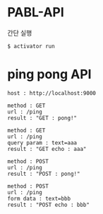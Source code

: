 # PABL-API

간단 실행
```
$ activator run
```

# ping pong API

```
host : http://localhost:9000
```

```
method : GET
url : /ping
result : "GET : pong!"
```

```
method : GET
url : /ping
query param : text=aaa
result : "GET echo : aaa"
```

```
method : POST
url : /ping
result : "POST : pong!"
```

```
method : POST
url : /ping
form data : text=bbb
result : "POST echo : bbb"
```

